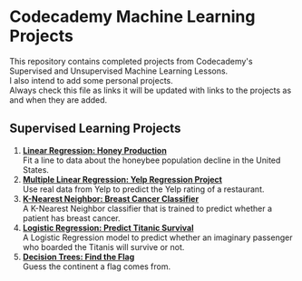 # Codecademy Machine Learning Projects
This repository contains completed projects from Codecademy's Supervised and Unsupervised Machine Learning Lessons.  
I also intend to add some personal projects.  
Always check this file as links it will be updated with links to the projects as and when they are added.

## Supervised Learning Projects
1. [**Linear Regression: Honey Production**](https://github.com/maryjonah/Coursera-Machine-Learning-Projects/blob/master/1_Supervised%20Learning/Linear%20Regression_%20Honey%20Production.ipynb)  
   Fit a line to data about the honeybee population decline in the United States.
2. [**Multiple Linear Regression: Yelp Regression Project**](https://github.com/maryjonah/Coursera-Machine-Learning-Projects/blob/master/1_Supervised%20Learning/yelp_regression-checkpoint.ipynb)  
   Use real data from Yelp to predict the Yelp rating of a restaurant.
3. [**K-Nearest Neighbor: Breast Cancer Classifier**](https://github.com/maryjonah/Codecademy-Machine-Learning-Projects/blob/master/1_Supervised%20Learning/K-Nearest%20Neighbors_Breast%20Cancer%20Classifier.ipynb)  
   A K-Nearest Neighbor classifier that is trained to predict whether a patient has breast cancer.   
4. [**Logistic Regression: Predict Titanic Survival**](https://github.com/maryjonah/Codecademy-Machine-Learning-Projects/blob/master/1_Supervised%20Learning/Logistic%20Regression_Predict%20Titanic%20Survival.ipynb)  
   A Logistic Regression model to predict whether an imaginary passenger who boarded the Titanis will survive or not.
5. [**Decision Trees: Find the Flag**]()  
   Guess the continent a flag comes from.